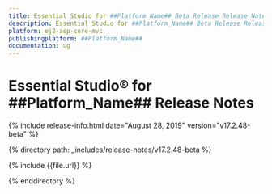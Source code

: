 ```yaml
---
title: Essential Studio for ##Platform_Name## Beta Release Release Notes  
description: Essential Studio for ##Platform_Name## Beta Release Release Notes  
platform: ej2-asp-core-mvc
publishingplatform: ##Platform_Name##
documentation: ug
---
```


# Essential Studio&reg; for  ##Platform_Name##  Release Notes  

{% include release-info.html date="August 28, 2019"   version="v17.2.48-beta"  %} 

{% directory path: _includes/release-notes/v17.2.48-beta %}

{% include {{file.url}} %}

{% enddirectory %}
